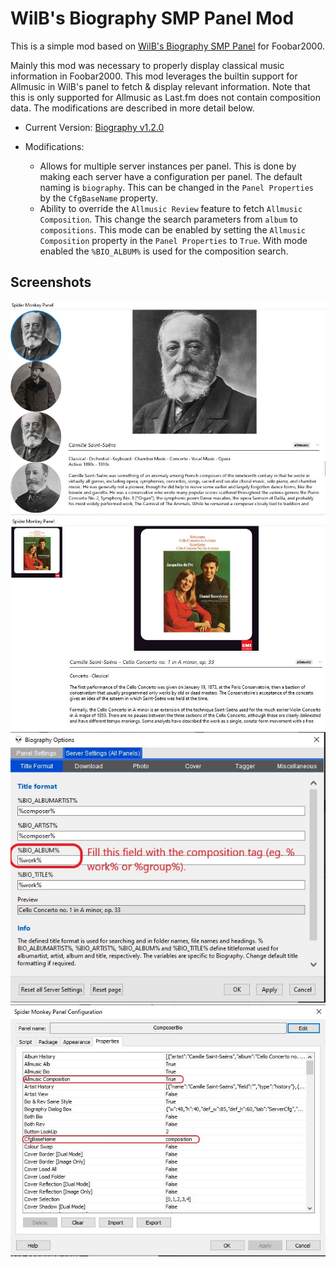 # WilB's Biography SMP Panel Mod
This is a simple mod based on [WilB's Biography SMP Panel](https://hydrogenaud.io/index.php?topic=112913) for Foobar2000.

Mainly this mod was necessary to properly display classical music information in Foobar2000. This mod leverages the builtin support for Allmusic in WilB's panel to fetch & display relevant information. Note that this is only supported for Allmusic as Last.fm does not contain composition data. The modifications are described in more detail below.

* Current Version: [Biography v1.2.0](https://hydrogenaud.io/index.php?action=dlattach;topic=112913.0;attach=20718)

* Modifications:
    * Allows for multiple server instances per panel. This is done by making each server have a configuration per panel. The default naming is `biography`. This can be changed in the `Panel Properties` by the `CfgBaseName` property.
    * Ability to override the `Allmusic Review` feature to fetch `Allmusic Composition`. This change the search parameters from `album` to `compositions`. This mode can be enabled by setting the `Allmusic Composition` property in the `Panel Properties` to `True`. With mode enabled the `%BIO_ALBUM%` is used for the composition search.

## Screenshots

![composer-view](images/composer-view.jpg)
![composition-view](images/composition-view.jpg)
![server-options](images/server-options.jpg)
![properties](images/properties.jpg)